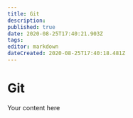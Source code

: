 ```yaml
---
title: Git
description: 
published: true
date: 2020-08-25T17:40:21.903Z
tags: 
editor: markdown
dateCreated: 2020-08-25T17:40:18.481Z
---
```


# Git
Your content here